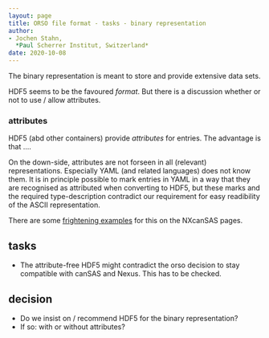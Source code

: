 ```yaml
---
layout: page
title: ORSO file format - tasks - binary representation
author:
- Jochen Stahn,  
  *Paul Scherrer Institut, Switzerland*
date: 2020-10-08
---
```


The binary representation is meant to store and provide extensive data sets.

HDF5 seems to be the favoured 
*format*. But there is a discussion whether or not to use / allow attributes.


### attributes

HDF5 (abd other containers) provide *attributes* for entries. The advantage is
that ....

On the down-side, attributes are not forseen in all (relevant) representations. 
Especially YAML (and related languages) does not know them. It is in principle possible
to mark entries in YAML in a way that they are recognised as attributed when converting
to HDF5, but these marks and the required type-description contradict our requirement
for easy readibility of the ASCII representation.

There are some [frightening examples](https://github.com/canSAS-org/NXcanSAS_examples/tree/master/canSAS2012_examples/structure)
for this on the NXcanSAS pages.

## tasks

- The attribute-free HDF5 might contradict the orso decision to stay 
  compatible with canSAS and Nexus. This has to be checked.

## decision

- Do we insist on / recommend HDF5 for the binary representation?
- If so: with or without attributes?


